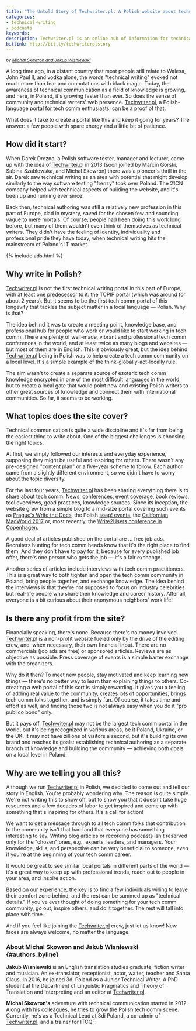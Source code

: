 ```yaml
---
title: "The Untold Story of Techwriter.pl: A Polish website about technical communication for technical writers, trainers, and translators"
categories:
- technical-writing
- podcasts
keywords:
description: Techwriter.pl is an online hub of information for technical writers in Poland. Although it's maintained by volunteers, the site continues to thrive from its inception in 2013 up through today. The following is a guest post by Michal Skowron and Jakub Wisniewski, two Poland-based technical writers who helped shape Techwriter.pl and who wanted to tell the story of the site.
bitlink: http://bit.ly/techwriterplstory
---
```


<i><small>by <a href="#authors_byline">Michal Skowron and Jakub Wisniewski</a></small></i>

A long time ago, in a distant country that most people still relate to Walesa, John Paul II, and vodka alone, the words "technical writing" evoked not much more than fear and connotations with black magic. Today, the awareness of technical communication as a field of knowledge is growing, and here, in Poland, it's growing faster than ever. So does the sense of community and technical writers' web presence. [Techwriter.pl](http://techwriter.pl/), a Polish-language portal for tech comm enthusiasts, can be a proof of that.

What does it take to create a portal like this and keep it going for years? The answer: a few people with spare energy and a little bit of patience.

## How did it start?

When Darek Drezno, a Polish software tester, manager and lecturer, came up with the idea of [Techwriter.pl](http://techwriter.pl/) in 2013 (soon joined by Marcin Gorski, Sabina Szablowska, and Michal Skowron) there was a pioneer's thrill in the air. Darek saw technical writing as an area with potential that might develop similarly to the way software testing "frenzy" took over Poland. The 21CN company helped with technical aspects of building the website, and it's been up and running ever since.

Back then, technical authoring was still a relatively new profession in this part of Europe, clad in mystery, saved for the chosen few and sounding vague to mere mortals. Of course, people had been doing this work long before, but many of them wouldn't even think of themselves as technical writers. They didn't have the feeling of identity, individuality and professional pride they have today, when technical writing hits the mainstream of Poland's IT market.

{% include ads.html %}

## Why write in Polish?

[Techwriter.pl](http://techwriter.pl/) is not the first technical writing portal in this part of Europe, with at least one predecessor to it: the TCPIP portal (which was around for about 2 years). But it seems to be the first tech comm portal of this longevity that tackles the subject matter in a local language &mdash; Polish. Why is that?

The idea behind it was to create a meeting point, knowledge base, and professional hub for people who work or would like to start working in tech comm. There are plenty of well-made, vibrant and professional tech comm conferences in the world, and at least twice as many blogs and websites &mdash; but most of them are in English. This is obviously great, but the idea behind [Techwriter.pl](http://techwriter.pl/) being in Polish was to help create a tech comm community on a local level. It's a simple example of the think-globally-act-locally rule.

The aim wasn't to create a separate source of esoteric tech comm knowledge encrypted in one of the most difficult languages in the world, but to create a local gate that would point new and existing Polish writers to other great sources of knowledge and connect them with international communities. So far, it seems to be working.

## What topics does the site cover?

Technical communication is quite a wide discipline and it's far from being the easiest thing to write about. One of the biggest challenges is choosing the right topics.

At first, we simply followed our interests and everyday experience, supposing they might be useful and inspiring for others. There wasn't any pre-designed "content plan" or a five-year scheme to follow. Each author came from a slightly different environment, so we didn't have to worry about the topic diversity.

For the last four years, [Techwriter.pl](http://techwriter.pl/) has been sharing everything there is to share about tech comm. News, conferences, event coverage, book reviews, tool overviews, good practices, knowledge sources. Since its inception, the website grew from a simple blog to a mid-size portal covering such events as [Prague's Write the Docs](http://www.writethedocs.org/conf/eu/2017/), the Polish [soap! events](http://soapconf.com/), the [Californian MadWorld 2017](https://www.madcapsoftware.com/conference/madworld-2018/) or, most recently, the [Write2Users conference in Copenhagen](http://write2users.com/write2users-conferences-2017/).

A good deal of articles published on the portal are ... free job ads. Recruiters hunting for tech comm heads know that it's the right place to find them. And they don't have to pay for it, because for every published job offer, there's one person who gets the job &mdash; it's a fair exchange.

Another series of articles include interviews with tech comm practitioners. This is a great way to both tighten and open the tech comm community in Poland, bring people together, and exchange knowledge. The idea behind the interviews is that they're not supposed to focus on industry celebrities but real-life people who share their knowledge and career history. After all, everyone is a bit curious about their anonymous neighbors' work life!

## Is there any profit from the site?

Financially speaking, there's none. Because there's no money involved. [Techwriter.pl](http://techwriter.pl/) is a non-profit website fueled only by the drive of the editing crew, and, when necessary, their own financial input. There are no commercials (job ads are free) or sponsored articles. Reviews are as objective as possible. Press coverage of events is a simple barter exchange with the organizers.

Why do it then? To meet new people, stay motivated and keep learning new things &mdash; there's no better way to learn than explaining things to others. Co-creating a web portal of this sort is simply rewarding. It gives you a feeling of adding real value to the community, creates lots of opportunities, brings tech comm folks together, and is simply fun. Of course, it takes time and effort as well, and finding those two is not always easy when you do it "pro publico bono" only.

But it pays off. [Techwriter.pl](http://techwriter.pl/) may not be the largest tech comm portal in the world, but it's being recognized in various areas, be it Poland, Ukraine, or the UK. It may not have zillions of visitors a second, but it's building its own brand and reaches its goals: establishing technical authoring as a separate branch of knowledge and building the community &mdash; achieving both goals on a local level in Poland.

## Why are we telling you all this?

Although we run [Techwriter.pl](http://techwriter.pl/) in Polish, we decided to come out and tell our story in English. You're probably wondering why. The reason is quite simple. We're not writing this to show off, but to show you that it doesn't take huge resources and a few decades of labor to get inspired and come up with something that's inspiring for others. It's a call for action!

We want to get a message through to all tech comm folks that contribution to the community isn't that hard and that everyone has something interesting to say. Writing blog articles or recording podcasts isn't reserved only for the "chosen" ones, e.g., experts, leaders, and managers. Your knowledge, skills, and perspective can be very beneficial to someone, even if you're at the beginning of your tech comm career.

It would be great to see similar local portals in different parts of the world &mdash; it's a great way to keep up with professional trends, reach out to people in your area, and inspire action.

Based on our experience, the key is to find a few individuals willing to leave their comfort zone behind, and the rest can be summed up as "technical details." If you've ever thought of doing something for your tech comm community, go out, inspire others, and do it together. The rest will fall into place with time.

And if you feel like joining the [Techwriter.pl](http://techwriter.pl/) crew, just let us know! New faces are always welcome, no matter the language.

### About Michal Skowron and Jakub Wisniewski {#authors_byline}

**Jakub Wisniewski** is an English translation studies graduate, fiction writer and musician. An ex-translator, receptionist, actor, waiter, teacher and Santa Claus. In 2016, he joined 3di Poland as a Junior Technical Writer. A PhD student at the Department of Linguistic Pragmatics and Theory of Translation and Interpreting and an editor at [Techwriter.pl](http://techwriter.pl/).

**Michal Skowron's** adventure with technical communication started in 2012. Along with his colleagues, he tries to grow the Polish tech comm scene. Currently, he's as a Technical Lead at 3di Poland, a co-admin of [Techwriter.pl](http://techwriter.pl/), and a trainer for ITCQF.
